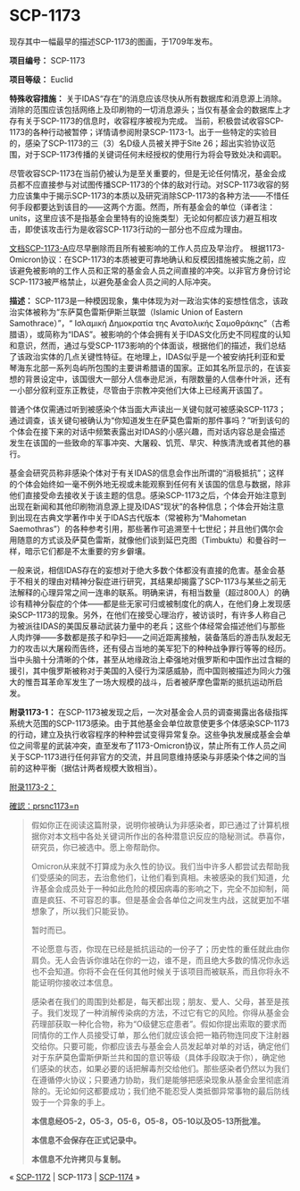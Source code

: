 # SCP-1173
                        

    




现存其中一幅最早的描述SCP-1173的图画，于1709年发布。



**项目编号：** SCP-1173

**项目等级：** Euclid

**特殊收容措施：** 关于IDAS“存在”的消息应该尽快从所有数据库和消息源上消除。消除的范围应该包括网络上及印刷物的一切消息源头；当仅有基金会的数据库上才存有关于SCP-1173的信息时，收容程序被视为完成。 当前，积极尝试收容SCP-1173的各种行动被暂停；详情请参阅附录SCP-1173-1。出于一些特定的实验目的，感染了SCP-1173的三（3）名D级人员被关押于Site 26；超出实验协议范围，对于SCP-1173传播的关键词任何未经授权的使用行为将会导致处决和调职。

尽管收容SCP-1173在当前仍被认为是至关重要的，但是无论任何情况，基金会成员都不应直接参与对试图传播SCP-1173的个体的敌对行动。对SCP-1173收容的努力应该集中于揭示SCP-1173的本质以及研究消除SCP-1173的各种方法——不惜任何手段都要达到该目的——这两个方面。然而，所有基金会的单位（译者注：units，这里应该不是指基金会里特有的设施类型）无论如何都应该力避互相攻击，即使该攻击行为是收容SCP-1173行动的一部分也不应成为理由。

[文档SCP-1173-A](/fragment:scp-1173-a)应尽早删除而且所有被影响的工作人员应及早治疗。 根据1173-Omicron协议：在SCP-1173的本质被更可靠地确认和反模因措施被实施之前，应该避免被影响的工作人员和正常的基金会人员之间直接的冲突。以非官方身份讨论SCP-1173被严格禁止，以避免基金会人员之间的人际冲突。

**描述：** SCP-1173是一种模因现象，集中体现为对一政治实体的妄想性信念，该政治实体被称为“东萨莫色雷斯伊斯兰联盟（Islamic Union of Eastern Samothrace）”，“ Ισλαμική Δημοκρατία της Ανατολικής Σαμοθράκης”（古希腊语），或简称为“IDAS”。被影响的个体会拥有关于IDAS文化历史不同程度的认知和意识，然而，通过与受SCP-1173影响的个体面谈，根据他们的描述，我们总结了该政治实体的几点关键性特征。在地理上，IDAS似乎是一个被安纳托利亚和爱琴海东北部一系列岛屿所包围的主要讲希腊语的国家。正如其名所显示的，在该妄想的背景设定中，该国很大一部分人信奉逊尼派，有限数量的人信奉什叶派，还有一小部分叙利亚东正教徒，尽管由于宗教冲突他们大体上已经离开该国了。

普通个体仅需通过听到被感染个体当面大声读出一关键句就可被感染SCP-1173；通过调查，该关键句被确认为“你知道发生在萨莫色雷斯的那件事吗？”听到该句的个体会在接下来的对话中频繁表露出对IDAS的小感兴趣，而对话内容总是会描述发生在该国的一些致命的军事冲突、大屠殺、饥荒、旱灾、种族清洗或者其他的暴行。

基金会研究员称非感染个体对于有关IDAS的信息会作出所谓的“消极抵抗”；这样的个体会始终如一毫不例外地无视或未能观察到任何有关该国的信息与数据，除非他们直接受命去接收关于该主题的信息。感染SCP-1173之后，个体会开始注意到出现在新闻和其他印刷物消息源上提及IDAS“现状”的各种信息；个体会开始注意到出现在古典文学著作中关于IDAS古代版本（常被称为“Mahometan Saemothras”）的各种参考引用，那些著作可追溯至十七世纪；并且他们偶尔会用随意的方式谈及萨莫色雷斯，就像他们谈到延巴克图（Timbuktu）和曼谷时一样，暗示它们都是不太重要的穷乡僻壤。

一般来说，相信IDAS存在的妄想对于绝大多数个体都没有直接的危害。基金会基于不相关的理由对精神分裂症进行研究，其结果却揭露了SCP-1173与某些之前无法解释的心理异常之间一连串的联系。明确来讲，有相当数量（超过800人）的确诊有精神分裂症的个体——都是些无家可归或被制度化的病人，在他们身上发现感染SCP-1173的现象。另外，在他们在接受心理治疗，被访谈时，有许多人称自己为被派往IDAS的美国反暴动武装力量中的老兵；这些个体经常会描述他们与那些人肉炸弹——多数都是孩子和孕妇——之间近距离接触，装备落后的游击队发起无力的攻击以大屠殺而告终，还有侵占当地的美军犯下的种种战争罪行等等的经历。当中头脑十分清晰的个体，甚至从地缘政治上牵强地对俄罗斯和中国作出过含糊的援引，其中俄罗斯被称对于美国的入侵行为深感威胁，而中国则被描述为同火力强大的惟吾耳革命军发生了一场大规模的战斗，后者被萨摩色雷斯的抵抗运动所启发。

**附录1173-1：** 在SCP-1173被发现之后，一次对基金会人员的调查揭露出各级指挥系统大范围的SCP-1173感染。由于其他基金会单位故意使更多个体感染SCP-1173的行动，建立及执行收容程序的种种尝试变得异常复杂。这些争执发展成基金会单位之间零星的武装冲突，直至发布了1173-Omicron协议，禁止所有工作人员之间关于SCP-1173进行任何非官方的交流，并且同意维持感染与非感染个体之间的当前的这种平衡（据估计两者规模大致相当）。


<a shape='rect' class='collapsible-block-link' href='javascript:;'>&#38468;&#24405;1173-2&#65306;</a>

<a shape='rect' class='collapsible-block-link' href='javascript:;'>&#30906;&#35469;&#65306;prsnc1173=n</a>


> 假如你正在阅读这篇附录，说明你被确认为非感染者，即已通过了计算机根据你对本文档中各处关键词所作出的各种潜意识反应的隐秘测试。恭喜你，研究员，你已被选中。愿上帝帮助你。
> 
> Omicron从来就不打算成为永久性的协议。我们当中许多人都尝试去帮助我们受感染的同志，去治愈他们，让他们看到真相。未被感染的我们知道，允许基金会成员处于一种如此危险的模因病毒的影响之下，完全不加抑制，简直是疯狂、不可容忍的事。但是基金会各单位之间发生内战，这就更加不堪想象了，所以我们只能妥协。
> 
> 暂时而已。
> 
> 不论愿意与否，你现在已经是抵抗运动的一份子了；历史性的重任就此由你肩负。无人会告诉你谁站在你的一边，谁不是，而且绝大多数的情况你永远也不会知道。你将不会在任何其他时候关于该项目而被联系，而且你将永不能证明你接收过本信息。
> 
> 感染者在我们的周围到处都是，每天都出现；朋友、爱人、父母，甚至是孩子。我们发现了一种消解传染病的方法，不过它有它的风险。你得从基金会药理部获取一种化合物，称为“O级健忘症患者”。假如你提出索取的要求而同情你的工作人员接受订单，那么他们就应该会把一箱药物连同皮下注射器交给你。只要可能，你都应该去与基金会人员发起单对单的对话，确定他们对于东萨莫色雷斯伊斯兰共和国的意识等级（具体手段取决于你），确定他们感染的状态，如果必要的话把解毒剂交给他们。那些感染者仍然以为我们在遵循停火协议；只要通力协助，我们是能够把感染现象从基金会里彻底消除的。无论如何这都要成功；我们绝不能忍受人类抵御异常事物的最后防线毁于一个异象的手上。
> 
> **本信息经O5-2，O5-3，O5-6，O5-8，O5-10以及O5-13所批准。** 
> 
> **本信息不会保存在正式记录中。** 
> 
> **本信息不允许拷贝与复制。** 
> 





    
    
    
    


« [SCP-1172](/scp-1172) | SCP-1173 | <a shape='rect' class='newpage' href='/scp-1174'>SCP-1174</a> »





                    